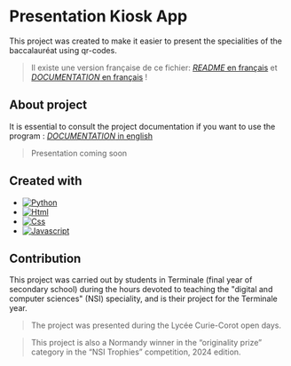 # Presentation Kiosk App

This project was created to make it easier to present the specialities of the baccalauréat using qr-codes.

> Il existe une version française de ce fichier: [*README* en français](./README.md) et [*DOCUMENTATION* en français](./doc/documentation.md) !

## About project

It is essential to consult the project documentation if you want to use the program :  [*DOCUMENTATION* in english](./doc/documentation_EN.md)

> Presentation coming soon

## Created with

* [![Python][Python.org]][Python-url]
* [![Html][Html]][Html-url]
* [![Css][Css]][Css-url]
* [![Javascript][Javascript]][Javascript-url]

## Contribution

This project was carried out by students in Terminale (final year of secondary school) during the hours devoted to teaching the "digital and computer sciences" (NSI) speciality, and is their project for the Terminale year.

> The project was presented during the Lycée Curie-Corot open days.

> This project is also a Normandy winner in the “originality prize” category in the “NSI Trophies” competition, 2024 edition.


<!-- MARKDOWN -->
[Python.org]: https://img.shields.io/badge/python-0769AD?style=for-the-badge&logo=python&logoColor=yellow
[Python-url]: https://www.python.org/
[Html]: https://img.shields.io/badge/html-DD0031?style=for-the-badge&logo=html5&logoColor=white
[Html-url]: https://developer.mozilla.org/fr/docs/Web/HTML
[Css]: https://img.shields.io/badge/css-4A4A55?style=for-the-badge&logo=css3&logoColor=blue
[Css-url]: https://developer.mozilla.org/fr/docs/Web/CSS
[Javascript]: https://img.shields.io/badge/javascript-black?style=for-the-badge&logo=javascript&logoColor=yellow
[Javascript-url]: https://developer.mozilla.org/fr/docs/Web/JavaScript
